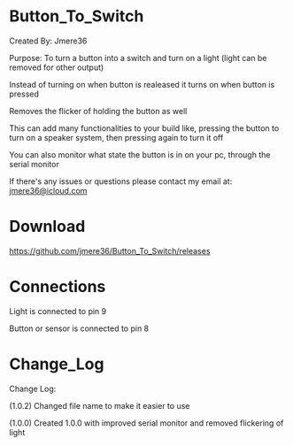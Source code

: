 # Button_To_Switch
Created By: Jmere36

Purpose: To turn a button into a switch and turn on a light (light can be removed for other output)

Instead of turning on when button is realeased it turns on when button is pressed

Removes the flicker of holding the button as well

This can add many functionalities to your build like, pressing the button to turn on a speaker system, then pressing again to turn it off

You can also monitor what state the button is in on your pc, through the serial monitor

If there's any issues or questions please contact my email at: jmere36@icloud.com


# Download
https://github.com/jmere36/Button_To_Switch/releases


# Connections
Light is connected to pin 9

Button or sensor is connected to pin 8



# Change_Log
Change Log:

(1.0.2) Changed file name to make it easier to use

(1.0.0) Created 1.0.0 with improved serial monitor and removed flickering of light

